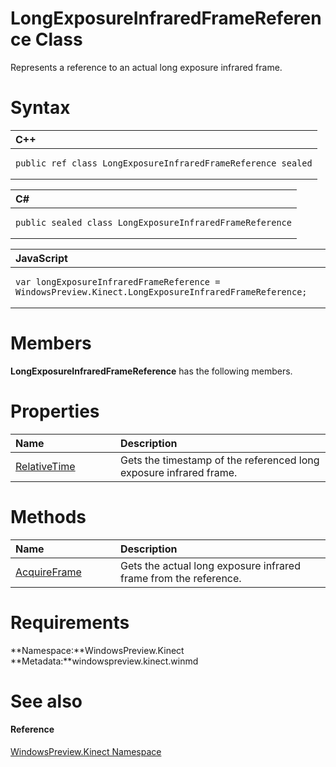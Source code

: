 LongExposureInfraredFrameReference Class  
========================================  

Represents a reference to an actual long exposure infrared frame. <span id="syntaxSection"></span>

Syntax  
======  

<table>
<colgroup>
<col width="100%" />
</colgroup>
<thead>
<tr class="header">
<th align="left">C++</th>
</tr>
</thead>
<tbody>
<tr class="odd">
<td align="left"><pre><code>public ref class LongExposureInfraredFrameReference sealed</code></pre></td>
</tr>
</tbody>
</table>

<table>
<colgroup>
<col width="100%" />
</colgroup>
<thead>
<tr class="header">
<th align="left">C#</th>
</tr>
</thead>
<tbody>
<tr class="odd">
<td align="left"><pre><code>public sealed class LongExposureInfraredFrameReference</code></pre></td>
</tr>
</tbody>
</table>

<table>
<colgroup>
<col width="100%" />
</colgroup>
<thead>
<tr class="header">
<th align="left">JavaScript</th>
</tr>
</thead>
<tbody>
<tr class="odd">
<td align="left"><pre><code>var longExposureInfraredFrameReference = WindowsPreview.Kinect.LongExposureInfraredFrameReference;</code></pre></td>
</tr>
</tbody>
</table>

<span id="classMembersSection"></span>

Members  
=======  

**LongExposureInfraredFrameReference** has the following members.  

<span id="publicpropertiesSection"></span>

Properties  
==========  

<table>
<colgroup>
<col width="30%" />
<col width="60%" />
</colgroup>
<thead>
<tr class="header">
<th align="left">Name</th>
<th align="left">Description</th>
</tr>
</thead>
<tbody>
<tr class="odd">
<td align="left"><a href="LongExposureInfraredFrameR/Properties/RelativeTime_Property.md">RelativeTime</a></td>
<td align="left">Gets the timestamp of the referenced long exposure infrared frame.</td>
</tr>
</tbody>
</table>

<span id="publicmethodsSection"></span>

Methods  
=======  

<table>
<colgroup>
<col width="30%" />
<col width="60%" />
</colgroup>
<thead>
<tr class="header">
<th align="left">Name</th>
<th align="left">Description</th>
</tr>
</thead>
<tbody>
<tr class="odd">
<td align="left"><a href="LongExposureInfraredFrameR/Methods/AcquireFrame_Method.md">AcquireFrame</a></td>
<td align="left">Gets the actual long exposure infrared frame from the reference.</td>
</tr>
</tbody>
</table>

<span id="requirements"></span>

Requirements  
============  

**Namespace:**WindowsPreview.Kinect  
**Metadata:**windowspreview.kinect.winmd  

<span id="ID4EY"></span>

See also  
========  

<span id="ID4E1"></span>
#### Reference  

[WindowsPreview.Kinect Namespace](../Kinect.md)  



<!--Please do not edit the data in the comment block below.-->
<!--
TOCTitle : LongExposureInfraredFrameReference Class
RLTitle : LongExposureInfraredFrameReference Class
KeywordK : LongExposureInfraredFrameReference class, about
HelpPriority : 2
TopicType : apiref
KeywordF : WindowsPreview.Kinect.LongExposureInfraredFrameReference
KeywordF : LongExposureInfraredFrameReference
KeywordF : WindowsPreview.Kinect.LongExposureInfraredFrameReference
KeywordA : T:WindowsPreview.Kinect.LongExposureInfraredFrameReference
AssetID : T:WindowsPreview.Kinect.LongExposureInfraredFrameReference
Locale : en-us
CommunityContent : 1
APIType : Managed
APILocation : windowspreview.kinect.winmd
APIName : WindowsPreview.Kinect.LongExposureInfraredFrameReference
TargetOS : Windows
TopicType : kbSyntax
DevLang : VB
DevLang : CSharp
DevLang : JavaScript
DevLang : C++
DocSet : K4Wv2
ProjType : K4Wv2Proj
Technology : Kinect for Windows
Product : Kinect for Windows SDK v2
productversion : 20
-->
